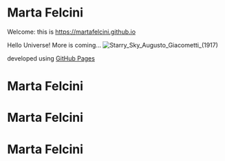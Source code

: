 # Marta Felcini
Welcome: this is https://martafelcini.github.io 

Hello Universe!
More is coming...
![Starry_Sky_Augusto_Giacometti_(1917)](https://user-images.githubusercontent.com/39876967/188236115-a7769732-4f78-44a9-95d0-adeeb070aa02.jpg)

developed using <a href="https://docs.github.com/en/pages/getting-started-with-github-pages/about-github-pages">GitHub Pages</a> 

# Marta Felcini
# Marta Felcini
# Marta Felcini
